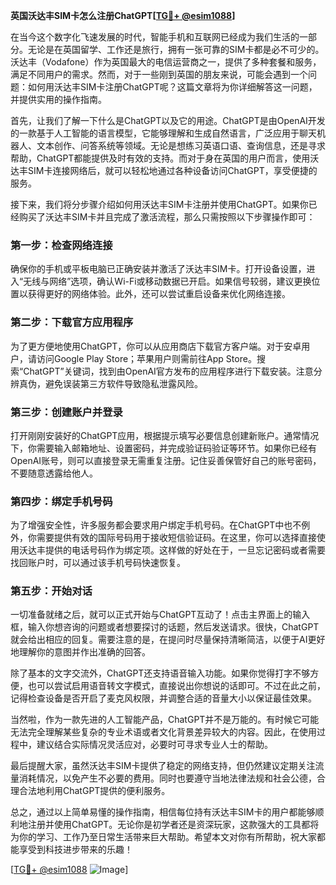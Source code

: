 **英国沃达丰SIM卡怎么注册ChatGPT[[TG💪+ @esim1088](https://t.me/s/esim1088)]**

在当今这个数字化飞速发展的时代，智能手机和互联网已经成为我们生活的一部分。无论是在英国留学、工作还是旅行，拥有一张可靠的SIM卡都是必不可少的。沃达丰（Vodafone）作为英国最大的电信运营商之一，提供了多种套餐和服务，满足不同用户的需求。然而，对于一些刚到英国的朋友来说，可能会遇到一个问题：如何用沃达丰SIM卡注册ChatGPT呢？这篇文章将为你详细解答这一问题，并提供实用的操作指南。

首先，让我们了解一下什么是ChatGPT以及它的用途。ChatGPT是由OpenAI开发的一款基于人工智能的语言模型，它能够理解和生成自然语言，广泛应用于聊天机器人、文本创作、问答系统等领域。无论是想练习英语口语、查询信息，还是寻求帮助，ChatGPT都能提供及时有效的支持。而对于身在英国的用户而言，使用沃达丰SIM卡连接网络后，就可以轻松地通过各种设备访问ChatGPT，享受便捷的服务。

接下来，我们将分步骤介绍如何用沃达丰SIM卡注册并使用ChatGPT。如果你已经购买了沃达丰SIM卡并且完成了激活流程，那么只需按照以下步骤操作即可：

### 第一步：检查网络连接
确保你的手机或平板电脑已正确安装并激活了沃达丰SIM卡。打开设备设置，进入“无线与网络”选项，确认Wi-Fi或移动数据已开启。如果信号较弱，建议更换位置以获得更好的网络体验。此外，还可以尝试重启设备来优化网络连接。

### 第二步：下载官方应用程序
为了更方便地使用ChatGPT，你可以从应用商店下载官方客户端。对于安卓用户，请访问Google Play Store；苹果用户则需前往App Store。搜索“ChatGPT”关键词，找到由OpenAI官方发布的应用程序进行下载安装。注意分辨真伪，避免误装第三方软件导致隐私泄露风险。

### 第三步：创建账户并登录
打开刚刚安装好的ChatGPT应用，根据提示填写必要信息创建新账户。通常情况下，你需要输入邮箱地址、设置密码，并完成验证码验证等环节。如果你已经有OpenAI账号，则可以直接登录无需重复注册。记住妥善保管好自己的账号密码，不要随意透露给他人。

### 第四步：绑定手机号码
为了增强安全性，许多服务都会要求用户绑定手机号码。在ChatGPT中也不例外，你需要提供有效的国际号码用于接收短信验证码。在这里，你可以选择直接使用沃达丰提供的电话号码作为绑定项。这样做的好处在于，一旦忘记密码或者需要找回账户时，可以通过该手机号码快速恢复。

### 第五步：开始对话
一切准备就绪之后，就可以正式开始与ChatGPT互动了！点击主界面上的输入框，输入你想咨询的问题或者想要探讨的话题，然后发送请求。很快，ChatGPT就会给出相应的回复。需要注意的是，在提问时尽量保持清晰简洁，以便于AI更好地理解你的意图并作出准确的回答。

除了基本的文字交流外，ChatGPT还支持语音输入功能。如果你觉得打字不够方便，也可以尝试启用语音转文字模式，直接说出你想说的话即可。不过在此之前，记得检查设备是否开启了麦克风权限，并调整合适的音量大小以保证最佳效果。

当然啦，作为一款先进的人工智能产品，ChatGPT并不是万能的。有时候它可能无法完全理解某些复杂的专业术语或者文化背景差异较大的内容。因此，在使用过程中，建议结合实际情况灵活应对，必要时可寻求专业人士的帮助。

最后提醒大家，虽然沃达丰SIM卡提供了稳定的网络支持，但仍然建议定期关注流量消耗情况，以免产生不必要的费用。同时也要遵守当地法律法规和社会公德，合理合法地利用ChatGPT提供的便利服务。

总之，通过以上简单易懂的操作指南，相信每位持有沃达丰SIM卡的用户都能够顺利地注册并使用ChatGPT。无论你是初学者还是资深玩家，这款强大的工具都将为你的学习、工作乃至日常生活带来巨大帮助。希望本文对你有所帮助，祝大家都能享受到科技进步带来的乐趣！

[[TG💪+ @esim1088](https://t.me/s/esim1088) ![Image](https://i.postimg.cc/4NQfJmqS/Snipaste-2025-05-13-00-14-12.png)]